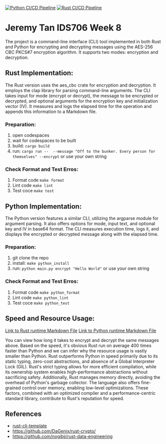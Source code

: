 [![Python CI/CD Pipeline](https://github.com/nogibjj/Jeremy_Tan_IDS706_Week8/actions/workflows/pythonCI.yml/badge.svg)](https://github.com/nogibjj/Jeremy_Tan_IDS706_Week8/actions/workflows/pythonCI.yml)
[![Rust CI/CD Pipeline](https://github.com/nogibjj/Jeremy_Tan_IDS706_Week8/actions/workflows/rustCI.yml/badge.svg)](https://github.com/nogibjj/Jeremy_Tan_IDS706_Week8/actions/workflows/rustCI.yml)
# Jeremy Tan IDS706 Week 8 
The project is a command-line interface (CLI) tool implemented in both Rust and Python for encrypting and decrypting messages using the AES-256 CBC PKCS#7 encryption algorithm. It supports two modes: encryption and decryption.

## Rust Implementation:
The Rust version uses the aes_cbc crate for encryption and decryption. It employs the clap library for parsing command-line arguments. The CLI takes input for mode (encrypt or decrypt), the message to be encrypted or decrypted, and optional arguments for the encryption key and initialization vector (IV). It measures and logs the elapsed time for the operation and appends this information to a Markdown file.

### Preparation: 
1. open codespaces 
2. wait for codespaces to be built 
3. build: `cargo build`
4. run: `cargo run --  --message "Off to the bunker. Every person for themselves" --encrypt` or use your own string

### Check Format and Test Erros: 
1. Format code `make format`
2. Lint code `make lint`
3. Test coce `make test`

## Python Implementation:
The Python version features a similar CLI, utilizing the argparse module for argument parsing. It also offers options for mode, input text, and optional key and IV in base64 format. The CLI measures execution time, logs it, and displays the encrypted or decrypted message along with the elapsed time.


### Preparation: 
1. git clone the repo
2. install: `make python_install`
3. run: `python main.py encrypt "Hello World"` or use your own string   

### Check Format and Test Erros: 
1. Format code `make python_format`
2. Lint code `make python_lint`
3. Test coce `make python_test`

## Speed and Resource Usage:
[Link to Rust runtime Markdown File](https://github.com/nogibjj/Jeremy_Tan_IDS706_Week8/blob/main/rust_times.md)
[Link to Python runtime Markdown File](https://github.com/nogibjj/Jeremy_Tan_IDS706_Week8/blob/main/python_times.md)

You can view how long it takes to encrypt and decrypt the same messages above. Based on the speed, it's obvious Rust run on average 400 times faster than Python and we can infer why the resource usage is vastly smaller than Python. Rust outperforms Python in speed primarily due to its static typing, zero-cost abstractions, and absence of a Global Interpreter Lock (GIL). Rust's strict typing allows for more efficient compilation, while its ownership system enables high-performance abstractions without sacrificing safety. Additionally, Rust manages memory directly, avoiding the overhead of Python's garbage collector. The language also offers fine-grained control over memory, enabling low-level optimizations. These factors, combined with an optimized compiler and a performance-centric standard library, contribute to Rust's reputation for speed.

## References
* [rust-cli-template](https://github.com/kbknapp/rust-cli-template)
* https://github.com/DaGenix/rust-crypto/
* https://github.com/nogibjj/rust-data-engineering